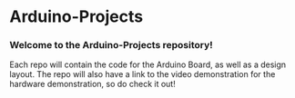 # Arduino-Projects
### Welcome to the Arduino-Projects repository!
Each repo will contain the code for the Arduino Board, as well as a design layout. The repo will also have a 
link to the video demonstration for the hardware demonstration, so do check it out!
